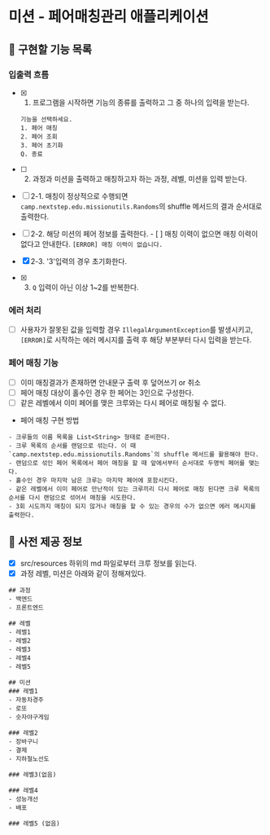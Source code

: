 # 미션 - 페어매칭관리 애플리케이션

## 🚀 구현할 기능 목록

### 입출력 흐름
- [x] 1. 프로그램을 시작하면 기능의 종류를 출력하고 그 중 하나의 입력을 받는다.
    ```
  기능을 선택하세요.
  1. 페어 매칭
  2. 페어 조회
  3. 페어 초기화
  Q. 종료
    ```

- [ ] 2. 과정과 미션을 출력하고 매칭하고자 하는 과정, 레벨, 미션을 입력 받는다.
- [ ] 2-1. 매칭이 정상적으로 수행되면 `camp.nextstep.edu.missionutils.Randoms`의 shuffle 메서드의 결과 순서대로 출력한다.
- [ ] 2-2. 해당 미션의 페어 정보를 출력한다.
      - [ ] 매칭 이력이 없으면 매칭 이력이 없다고 안내한다. `[ERROR] 매칭 이력이 없습니다.`
- [x] 2-3. '3'입력의 경우 초기화한다.
- [x] 3. `Q` 입력이 아닌 이상 1~2를 반복한다.

### 에러 처리
- [ ] 사용자가 잘못된 값을 입력할 경우 `IllegalArgumentException`를 발생시키고, `[ERROR]`로 시작하는 에러 메시지를 출력 후 해당 부분부터 다시 입력을 받는다.

### 페어 매칭 기능
- [ ] 이미 매칭결과가 존재하면 안내문구 출력 후 덮어쓰기 or 취소
- [ ] 페어 매칭 대상이 홀수인 경우 한 페어는 3인으로 구성한다. 
- [ ] 같은 레벨에서 이미 페어를 맺은 크루와는 다시 페어로 매칭될 수 없다.

- 페어 매칭 구현 방법
```
- 크루들의 이름 목록을 List<String> 형태로 준비한다.
- 크루 목록의 순서를 랜덤으로 섞는다. 이 때 `camp.nextstep.edu.missionutils.Randoms`의 shuffle 메서드를 활용해야 한다.
- 랜덤으로 섞인 페어 목록에서 페어 매칭을 할 때 앞에서부터 순서대로 두명씩 페어를 맺는다.
- 홀수인 경우 마지막 남은 크루는 마지막 페어에 포함시킨다.
- 같은 레벨에서 이미 페어로 만난적이 있는 크루끼리 다시 페어로 매칭 된다면 크루 목록의 순서를 다시 랜덤으로 섞어서 매칭을 시도한다.
- 3회 시도까지 매칭이 되지 않거나 매칭을 할 수 있는 경우의 수가 없으면 에러 메시지를 출력한다.
```


## 💾 사전 제공 정보
- [x] src/resources 하위의 md 파일로부터 크루 정보를 읽는다.
- [x] 과정 레벨, 미션은 아래와 같이 정해져있다.
```
## 과정
- 백엔드
- 프론트엔드

## 레벨
- 레벨1
- 레벨2
- 레벨3
- 레벨4
- 레벨5

## 미션
### 레벨1
- 자동차경주
- 로또
- 숫자야구게임

### 레벨2
- 장바구니
- 결제
- 지하철노선도

### 레벨3(없음)

### 레벨4
- 성능개선
- 배포

### 레벨5 (없음)
```

